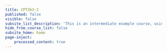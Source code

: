```yaml
---
title: CPT363-2
published: false
visible: false
subsite_list_description: 'This is an intermediate example course, using a moderate number of page types and features.'
hide_from_course_list: false
subsite_home: home
page-inject:
    processed_content: true
---
```

